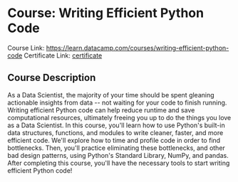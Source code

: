 # Course: Writing Efficient Python Code

Course Link: https://learn.datacamp.com/courses/writing-efficient-python-code
Certificate Link: [certificate](https://www.datacamp.com/statement-of-accomplishment/course/7c0db4a84731cf2c7d440c0c8d8bcd4b280cfed6)


## Course Description 
As a Data Scientist, the majority of your time should be spent gleaning actionable insights from data -- not waiting for your code to finish running. Writing efficient Python code can help reduce runtime and save computational resources, ultimately freeing you up to do the things you love as a Data Scientist. In this course, you'll learn how to use Python's built-in data structures, functions, and modules to write cleaner, faster, and more efficient code. We'll explore how to time and profile code in order to find bottlenecks. Then, you'll practice eliminating these bottlenecks, and other bad design patterns, using Python's Standard Library, NumPy, and pandas. After completing this course, you'll have the necessary tools to start writing efficient Python code!

